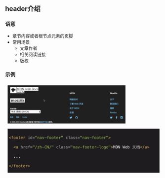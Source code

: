 ## header介绍

### 语意
- 章节内容或者根节点元素的页脚
- 常用场景
  - 文章作者
  - 相关阅读链接
  - 版权

### 示例
![](/html/images/footer1.png)

